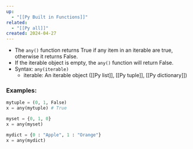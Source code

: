 ```yaml
---
up:
  - "[[Py Built in Functions]]"
related:
  - "[[Py all]]"
created: 2024-04-27
---
```

- The `any()` function returns True if any item in an iterable are true, otherwise it returns False.
- If the iterable object is empty, the `any()` function will return False.
- Syntax: `any(iterable)`
	- iterable: An iterable object ([[Py list]], [[Py tuple]], [[Py dictionary]])
### Examples:
```python
mytuple = (0, 1, False)  
x = any(mytuple) # True 

myset = {0, 1, 0}  
x = any(myset)

mydict = {0 : "Apple", 1 : "Orange"}  
x = any(mydict)
```